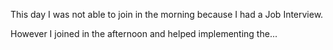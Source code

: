 
This day I was not able to join in the morning because I had a Job Interview.

However I joined in the afternoon and helped implementing the...